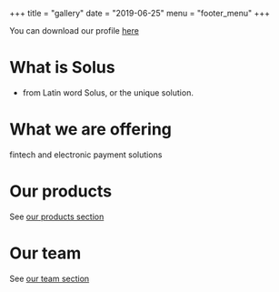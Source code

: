 +++
title = "gallery"
date = "2019-06-25"
menu = "footer_menu"
+++

You can download our profile [here](/assets/profile.pdf)

# What is Solus

- from Latin word Solus, or the unique solution.

# What we are offering

fintech and electronic payment solutions

# Our products

See [our products section](/products)

# Our team

See [our team section](/team)
